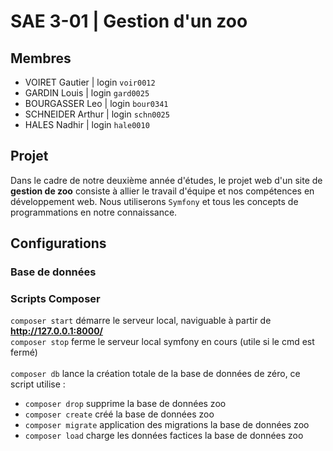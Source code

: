 # SAE 3-01 | Gestion d'un zoo
## Membres 
- VOIRET Gautier | login ```voir0012```  
- GARDIN Louis | login ```gard0025```  
- BOURGASSER Leo | login ```bour0341```  
- SCHNEIDER Arthur | login ```schn0025```  
- HALES Nadhir  | login ```hale0010```
## Projet
Dans le cadre de notre deuxième année d'études, le projet web d'un site de **gestion de zoo** consiste à allier le travail d'équipe et nos compétences en développement web. Nous utiliserons ```Symfony``` et tous les concepts de programmations en notre connaissance.
## Configurations
### Base de données  
### Scripts Composer  
```composer start``` démarre le serveur local, naviguable à partir de **http://127.0.0.1:8000/**  
```composer stop``` ferme le serveur local symfony en cours (utile si le cmd est fermé)  
<br>
```composer db``` lance la création totale de la base de données de zéro, ce script utilise :
- ```composer drop``` supprime la base de données zoo
- ```composer create``` créé la base de données zoo
- ```composer migrate``` application des migrations la base de données zoo 
- ```composer load``` charge les données factices la base de données zoo

